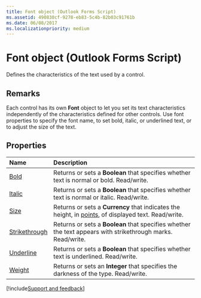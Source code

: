```yaml
---
title: Font object (Outlook Forms Script)
ms.assetid: 490830cf-9278-eb83-5c4b-82b03c91761b
ms.date: 06/08/2017
ms.localizationpriority: medium
---
```



# Font object (Outlook Forms Script)

Defines the characteristics of the text used by a control.


## Remarks

Each control has its own **Font** object to let you set its text characteristics independently of the characteristics defined for other controls. Use font properties to specify the font name, to set bold, italic, or underlined text, or to adjust the size of the text.


## Properties

|Name|Description|
|:-----|:-----|
| [Bold](Outlook.Font.bold.md)|Returns or sets a **Boolean** that specifies whether text is normal or bold. Read/write.|
| [Italic](Outlook.Font.italic.md)|Returns or sets a **Boolean** that specifies whether text is normal or italic. Read/write.|
| [Size](Outlook.Font.size.md)|Returns or sets a **Currency** that indicates the height, in [points](../language/glossary/vbe-glossary.md#point), of displayed text. Read/write.|
| [Strikethrough](Outlook.Font.strikethrough.md)|Returns or sets a **Boolean** that specifies whether the text appears with strikethrough marks. Read/write.|
| [Underline](Outlook.Font.underline.md)|Returns or sets a **Boolean** that specifies whether text is underlined. Read/write.|
| [Weight](Outlook.Font.weight.md)|Returns or sets an **Integer** that specifies the darkness of the type. Read/write.|


[!include[Support and feedback](~/includes/feedback-boilerplate.md)]